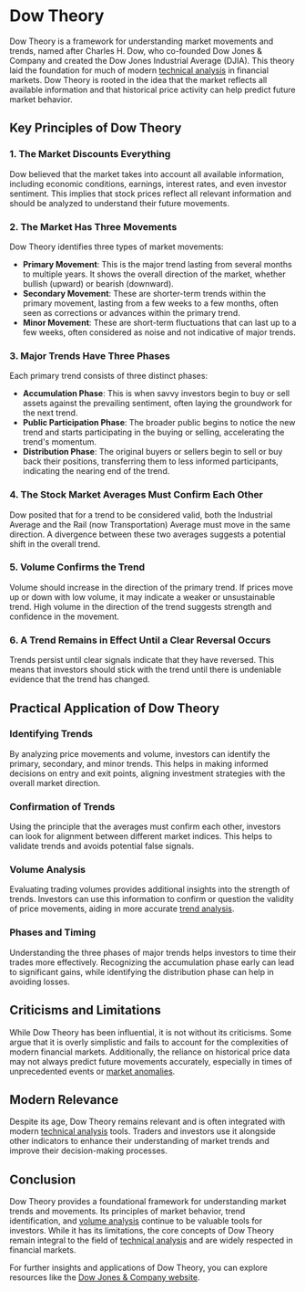 # Dow Theory

Dow Theory is a framework for understanding market movements and trends, named after Charles H. Dow, who co-founded Dow Jones & Company and created the Dow Jones Industrial Average (DJIA). This theory laid the foundation for much of modern [technical analysis](../t/technical_analysis.md) in financial markets. Dow Theory is rooted in the idea that the market reflects all available information and that historical price activity can help predict future market behavior.

## Key Principles of Dow Theory

### 1. The Market Discounts Everything
Dow believed that the market takes into account all available information, including economic conditions, earnings, interest rates, and even investor sentiment. This implies that stock prices reflect all relevant information and should be analyzed to understand their future movements.

### 2. The Market Has Three Movements
Dow Theory identifies three types of market movements:
- **Primary Movement**: This is the major trend lasting from several months to multiple years. It shows the overall direction of the market, whether bullish (upward) or bearish (downward).
- **Secondary Movement**: These are shorter-term trends within the primary movement, lasting from a few weeks to a few months, often seen as corrections or advances within the primary trend.
- **Minor Movement**: These are short-term fluctuations that can last up to a few weeks, often considered as noise and not indicative of major trends.

### 3. Major Trends Have Three Phases
Each primary trend consists of three distinct phases:
- **Accumulation Phase**: This is when savvy investors begin to buy or sell assets against the prevailing sentiment, often laying the groundwork for the next trend.
- **Public Participation Phase**: The broader public begins to notice the new trend and starts participating in the buying or selling, accelerating the trend's momentum.
- **Distribution Phase**: The original buyers or sellers begin to sell or buy back their positions, transferring them to less informed participants, indicating the nearing end of the trend.

### 4. The Stock Market Averages Must Confirm Each Other
Dow posited that for a trend to be considered valid, both the Industrial Average and the Rail (now Transportation) Average must move in the same direction. A divergence between these two averages suggests a potential shift in the overall trend.

### 5. Volume Confirms the Trend
Volume should increase in the direction of the primary trend. If prices move up or down with low volume, it may indicate a weaker or unsustainable trend. High volume in the direction of the trend suggests strength and confidence in the movement.

### 6. A Trend Remains in Effect Until a Clear Reversal Occurs
Trends persist until clear signals indicate that they have reversed. This means that investors should stick with the trend until there is undeniable evidence that the trend has changed.

## Practical Application of Dow Theory

### Identifying Trends
By analyzing price movements and volume, investors can identify the primary, secondary, and minor trends. This helps in making informed decisions on entry and exit points, aligning investment strategies with the overall market direction.

### Confirmation of Trends
Using the principle that the averages must confirm each other, investors can look for alignment between different market indices. This helps to validate trends and avoids potential false signals.

### Volume Analysis
Evaluating trading volumes provides additional insights into the strength of trends. Investors can use this information to confirm or question the validity of price movements, aiding in more accurate [trend analysis](../t/trend_analysis.md).

### Phases and Timing
Understanding the three phases of major trends helps investors to time their trades more effectively. Recognizing the accumulation phase early can lead to significant gains, while identifying the distribution phase can help in avoiding losses.

## Criticisms and Limitations

While Dow Theory has been influential, it is not without its criticisms. Some argue that it is overly simplistic and fails to account for the complexities of modern financial markets. Additionally, the reliance on historical price data may not always predict future movements accurately, especially in times of unprecedented events or [market anomalies](../m/market_anomalies.md).

## Modern Relevance

Despite its age, Dow Theory remains relevant and is often integrated with modern [technical analysis](../t/technical_analysis.md) tools. Traders and investors use it alongside other indicators to enhance their understanding of market trends and improve their decision-making processes.

## Conclusion

Dow Theory provides a foundational framework for understanding market trends and movements. Its principles of market behavior, trend identification, and [volume analysis](../v/volume_analysis.md) continue to be valuable tools for investors. While it has its limitations, the core concepts of Dow Theory remain integral to the field of [technical analysis](../t/technical_analysis.md) and are widely respected in financial markets.

For further insights and applications of Dow Theory, you can explore resources like the [Dow Jones & Company website](https://www.dowjones.com/).
